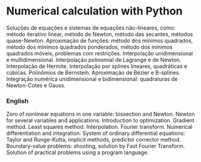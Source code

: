 # Numerical calculation with Python

Soluções de equações e sistemas de equações não-lineares, como: método iterativo linear, método de Newton, método das secantes, métodos quase-Newton. Aproximação de funções: método dos mínimos quadrados, método dos mínimos quadrados ponderados, método dos mínimos quadrados móveis, problemas com restrições. Interpolação unidimensional e multidimensional. Interpolação polinomial de Lagrange e de Newton. Interpolação de Hermite. Interpolação por splines lineares, quadráticas e cúbicas. Polinômios de Bernstein. Aproximação de Bézier e B-splines. Integração numérica unidimensional e bidimensional: quadraturas de Newton-Cotes e Gauss.

### English

Zero of nonlinear equations in one variable: bissection and Newton. Newton for several variables and applications. Introduction to optimization. Gradient method. Least squares method. Interpolation. Fourier transform. Numerical differentiation and integration. System of ordinary differential equations: Taylor and Runge-Kutta, implicit methods, predictor corrector method. Boundary-value problems: shooting, solution by Fast Fourier Transform. Solution of practical problems using a program language.
